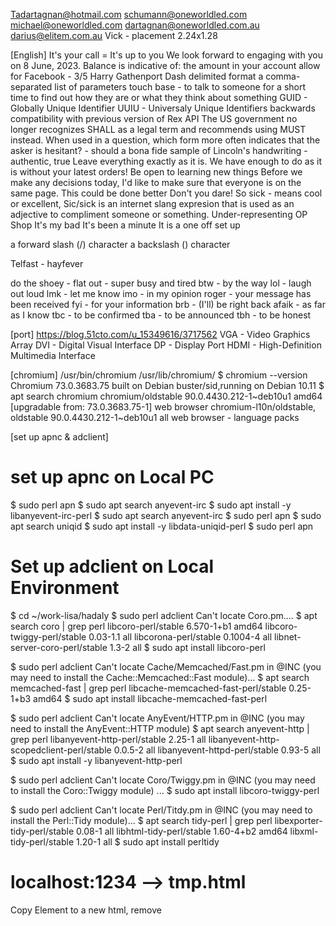 Tadartagnan@hotmail.com
schumann@oneworldled.com
michael@oneworldled.com
dartagnan@oneworldled.com.au
darius@elitem.com.au
Vick - placement
2.24x1.28

[English]
It's your call = It's up to you
We look forward to engaging with you on 8 June, 2023.
Balance is indicative of: the amount in your account
allow for
Facebook - 3/5 Harry Gathenport
Dash delimited format
a comma-separated list of parameters
touch base - to talk to someone for a short time to find out how they are or what they think about something
GUID - Globally Unique Identifier
UUIU - Universaly Unique Identifiers
backwards compatibility with previous version of Rex API
The US government no longer recognizes SHALL as a legal term and recommends using MUST instead.
When used in a question, which form more often indicates that the asker is hesitant? - should
a bona fide sample of Lincoln's handwriting - authentic, true
Leave everything exactly as it is.
We have enough to do as it is without your latest orders!
Be open to learning new things
Before we make any decisions today, I'd like to make sure that everyone is on the same page.
This could be done better
Don't you dare!
So sick - means cool or excellent, Sic/sick is an internet slang expresion that is used as an adjective to compliment someone or something.
Under-representing 
OP Shop
It's my bad
It's been a minute
It is a one off set up

a forward slash (/) character
a backslash (\) character

Telfast - hayfever

do the shoey - 
flat out - super busy and tired
btw - by the way
lol - laugh out loud
lmk - let me know
imo - in my opinion
roger - your message has been received
fyi - for your information
brb - (I'll) be right back
afaik - as far as I know
tbc - to be confirmed
tba - to be announced
tbh - to be honest

[port]
https://blog.51cto.com/u_15349616/3717562
VGA - Video Graphics Array
DVI - Digital Visual Interface
DP - Display Port
HDMI - High-Definition Multimedia Interface 

[chromium]
/usr/bin/chromium
/usr/lib/chromium/
$ chromium --version
Chromium 73.0.3683.75 built on Debian buster/sid,running on Debian 10.11
$ apt search chromium
chromium/oldstable 90.0.4430.212-1~deb10u1 amd64 [upgradable from: 73.0.3683.75-1]
  web browser
chromium-l10n/oldstable, oldstable 90.0.4430.212-1~deb10u1 all
  web browser - language packs

[set up apnc & adclient]
# set up apnc on Local PC
$ sudo perl apn
$ sudo apt search anyevent-irc
$ sudo apt install -y libanyevent-irc-perl
$ sudo apt search anyevent-irc
$ sudo perl apn
$ sudo apt search uniqid
$ sudo apt install -y libdata-uniqid-perl
$ sudo perl apn
	
# Set up adclient on Local Environment
$ cd ~/work-lisa/hadaly
$ sudo perl adclient
Can't locate Coro.pm....
$ apt search coro | grep perl
libcoro-perl/stable 6.570-1+b1 amd64
libcoro-twiggy-perl/stable 0.03-1.1 all
libcorona-perl/stable 0.1004-4 all
libnet-server-coro-perl/stable 1.3-2 all
$ sudo apt install libcoro-perl

$ sudo perl adclient
Can't locate Cache/Memcached/Fast.pm in @INC (you may need to install the Cache::Memcached::Fast module)...
$ apt search memcached-fast | grep perl
libcache-memcached-fast-perl/stable 0.25-1+b3 amd64
$ sudo apt install libcache-memcached-fast-perl

$ sudo perl adclient
Can't locate AnyEvent/HTTP.pm in @INC (you may need to install the AnyEvent::HTTP module)
$ apt search anyevent-http | grep perl
libanyevent-http-perl/stable 2.25-1 all
libanyevent-http-scopedclient-perl/stable 0.0.5-2 all
libanyevent-httpd-perl/stable 0.93-5 all
$ sudo apt install -y libanyevent-http-perl

$ sudo perl adclient
Can't locate Coro/Twiggy.pm in @INC (you may need to install the Coro::Twiggy module) ...
$ sudo apt install libcoro-twiggy-perl

$ sudo perl adclient
Can't locate Perl/Titdy.pm in @INC (you may need to install the Perl::Tidy module)...
$ apt search tidy-perl | grep perl
libexporter-tidy-perl/stable 0.08-1 all
libhtml-tidy-perl/stable 1.60-4+b2 amd64
libxml-tidy-perl/stable 1.20-1 all
$ sudo apt install perltidy

# localhost:1234 --> tmp.html
Copy Element to a new html, remove <script/>, Live Server

[ORZ]
https://orz.adverpost.com/collate?client=owl-384x640.5039.sa.owl.adverpost.com


[VaultRE]

[Linux查看服务状态指令]
1. 利用进程
ps -aux | grep xxx  //查看某个进程或服务是否存在
2. Systemctl
systemctl status httpd //查看 httpd 服务的运行状态 
3. 利用 chkconfig 配置工具
(1) 查看单个服务的运行状态
chkconfig --list 服务名
(2) 查看所有服务的运行状态
chkconfig --list
4. 利用 top 命令进行 实时的进程监控

[Postman]
Authorization
	- Inherit Auth from parent
	- No Auth
	- API Key
	- Bearer Token
	- Basic Auth
	- Digest Auth
	- OAuth 1.0
	- OAuth 2.0
	- Hawk Authentication
	- AWS Signature
	- NTLM Authentication
	- Akamai EdgeGrid
Postman doesn't save header data or query parameters to avoid exposing sensitive data such as API keys.

// 选中当前 collection
	/ Authorization / Type-->Bearer Token + Token {{token}}
// 设置环境变量
	点击右上角的小眼睛，然后点击Add token + secret + ......(request/Headers/authorization 的值)
// request 
	Bearer Token --> {{token}} ok
	Inherit auth from parent   ok
// post
	Body / Key - Value / longitude - 138.57

[shell program]
Shell是用户与内核进行交互操作的一种接口，目前最流行的Shell称为bash Shell
Shell是解释执行的脚本语言，所谓脚本语言就是不用编译就可以直接执行的语言。在Shell中可以调用Linux系统命令。

$ cat /etc/shells  # 查看系统中安装的 shell

+file:
$ cd /usr/local/bin
$ sudo touch hello.sh
```
echo"###############################"
echo"######### Hello World! ########"
```
$ sudo chmod ugo+x hello.sh
$ hello.sh
1. Shell 基本的执行方式
	- 1.1 输入脚本的绝对或相对路径
		/root/hello.sh
	- 1.2 bash 或 sh +脚本
		$ sh hello.sh 
	- 1.3 在脚本的路径前加 "."
		$ . /root/hello.sh

[.service]
service unit file
	- /etc/systemd/system/ac.service
```
[Unit]
Description=Hadaly
After=nginx.service memcached.service

[Service]
Type=idle
RemainAfterExit=yes
WorkingDirectory=/hadaly
ExecStart=/hadaly/adclient
ExecStop=/usr/bin/pkill adclient
Restart=always

[Install]
WantedBy=multi-user.target

```

[Open pdf in browsers]
	- word press
	- https://oneworldled.com/wp-content/uploads/2017/11/Architecture-Primer-II.pdf

	- Setting Chrome
		- chrome://settings/content/pdfDocuments -- Open PDFs in Chrome
		- Settings / Privacy and security / Site Settings / PDF documents 
		- PDF and PowerPoint viewer 

	- Setting Firefox
		- Settings / General / Applications / Portable Document Format(PDF) --> Open in Firefox

[Android apk]
1. for installation

[E2V Endpoint Development Process]
1. Make a .php file in local "helpers" folder, for example: "abc.php"
2. Dev environment - localhost:8080
 	(1). E2V Sources + a source named "testABC", with "URI" refering to "http://10.1.1.238:8001/abc.php"
	(2). Private Booking / Connect E2V source "testABC" with Display "A-TEST"
	(2-1). HexChat / #au / TEST -- $TEST:channelRefresh
	(3). Check "http://10.1.1.38:1234/" (Inspect / responsive 1080*1920 ) to see if the E2V endpoint works as expected
5. Upload "abc.php" to CarSwap Server via ssh, if a new png file is needed, it needs to be uploaded as well
	- scp -i key_name path/abc.php name@api.carswap.me:srv/html/e2v/
6. Pre-pro environment - https://adverpost.com/ - (Team)One Wolrd LED
	(1). E2V Sources + a source named "proABC", "URI" refering to "https://api.carswap.me/e2v/abc.php"
	(2). Private Booking / Connect E2V source "proABC" with Display(owl-showcase)
	(3). Check https://adverpost.com/ Display(owl-showcase) / Dashboard to see if the liveview works
	(4). Check the Screen to see if the contents are shown as expected
7. Pro environment - https://adverpost.com/ - (Real Team)One Wolrd LED
	(1)
	(2)
	(3)
	(4)

[RayWhite]
VaultRE - Real Estate CRM Software
CRM - Customer relationship management

https://ap-southeast-2.api.vaultre.com.au/api/v1.3/pagesize=50&status=listing&portalStatus=listing&propertyClass=residential&availableOnly=true

[Error Reading Lock File...Not enough data read]
	- $ rm *.swp

[Books needed]
A Practical Guide to Linux Commands, Editors, and Shell Programming; Edition. 4th

[bug] 
When only E2V campaign is booked, nothing is shown on the Display but the AP logo, and "connected" button is orange
When E2V + normal campaign are booked, both campaign and e2v are shown on the Display, and "connected" button is green

[bug]
Sid - Forty Winks - Narre Warren (Pro)
		- CarSwap-VIC
		- Genesis Fitness - Caulfield (Pro)
		Downloading (2) files:
		Genesis_FitnessHealth_ProLED_30daysTransform.jpg 0%
		Genesis_FitnessHealth_ProLED_ReformerPilates.jpg 0%
		45422918-E8CB-4BE0-B213-C350E9AAED31.png

[AP Tracking]
方案一：GPS/GLONASS
参考文件：
	- u-blox7 (V14) Receiver Description Protocol Specification
	- GPS/GLONASS/QZSS Firmware 1.00 for u-blox 7 
1. Plug in the GPS reveiver(GPS/GLONASS U-blox7) to the Linux PC
2. Check the file: /dev/ttyACM0 to see if the input stream is coming
	- $ sudo cat /dev/ttyACM0	// Lon, Lat, Time are okay + green light on
	?- $ sudo stty -F /dev/ttyACM0 ispeed 4800 && cat < /dev/ttyACM0
	
3. Install gpsd
	- $ sudo apt install gpsd
	- $ gpsd --v
	- $ sudo gpsmon /dev/ttyACM0
	- $ sudo apt install gpsd-clients
	- $ cgps
	- $ xgps --v
	
	
4. Config /etc/default/gpsd && Restart
	- DEVICES="/dev/ttyACM0"	

5. - $ xgps  // display data after 4.

//6. ubxtool // https://manpages.ubuntu.com/manpages/focal/man1/ubxtool.1.html
	- $ ubxtool -e GPS
	- $ ubxtool -e NMEA
	- $ ubxtool -p MON-VER
	- $ ubxtool -p CFG-GNSS

6. 
 - $ tail -f /var/log/syslog


GPS - Global Positioning System / USA-24
GLONASS - Russia-24
BDS - China-35
Galileo - Europe

LBS - Location Based System
GNSS - Global Navigation Satellite System

u-center 是由 ublox 公司提供的 GPS 评估软件，可以对 ATK-NED-6M GPS 模块进行全面测试
将 ATK-NEO-6M GPS 模块通过 ALIENTEK STM32 开发板板载的 USB 转串口连接到电脑，并给 GPS 模块供电
	注意：这里的模块和电脑的连接，中间没有经过单片机处理！直接是模块的 TXD 接开发板 USB 转串口的 RXD，模块的 RXD 接开发板 USB 转串口的 TXD

//GNSS 这套系统给个简单的描述，就是:
	- 天上有24颗卫星在不断的绕地球运动（图1），
	- 每颗卫星不断发送“我是谁，我在哪里”的信号（电文）
	- 接收机（比如手机GPS芯片/接收模块）收到了多颗卫星发出的这样的信号，根据信号传播时间推算出离卫星的距离，进而解出了接收机自己的位置，顺便可以得到当前准确时间
	- c*c*(t-t1)(t-t1) = (x-x1)(x-x1) + (y-y1)(y-y1) + (z-z1)(z-z1) -- 需要4颗
	- 卫星时刻发送连续循环的信号
	- GPS卫星发送30秒一次的循环电文

//手机GPS芯片
	- 多是作为一个IP核放在CPU处理器芯片内的，没有单独封装成一个芯片
	- GPS芯片/核的内部结构，主要分为射频和基带两大块
	- 射频部分把卫星信号下变频为中频信号并模数转换为数字信号
	- 基带部分实现信号捕获跟踪处理

参考：https://www.youtube.com/watch?v=Rhq18MV6LtU
GPS 24
BDS 35
欧盟 
俄罗斯 ==> 授时、定位、导航、差分定位修正误差

// Raspberry Pi 
is a series of small single-board computers developed in the United Kingdom by the Raspberry Pi Foundation in association with Broadcom. The Raspberry Pi project originally leaned towards the promotion of teaching basic computer science in schools and in developing countries.

参考：GPS NEO 6M模块 https://www.youtube.com/watch?v=TzeBuOYn76Q

参考：SKYLAB-GPS Module
	- 在定位终端产品中嵌入GPS模块
	- 通过GPS模块的串口获取定位数据，位置数据
	- GPS模块只要处于工作状态就会源源不断地把接收并计算出的GPS导航定位信息传送单片机中
	- GPS模块遵循NMEA-0183协议
	- GPGGA：GPS固定数据输出语句，这是一帧GPS定位的主要数据，也是使用最广的数据。
		```
		$GPGGA,<1>,<2>,<3>,<4>,<5>,<6>,<7>,<8>,<9>,<10>,<11>,<12>,<13>,<14>*<15>

		<1> UTC时间，格式为hhmmss.sss。

		<2> 纬度，格式为ddmm.mmmm（前导位数不足则补0）。

		<3> 纬度半球，N或S（北纬或南纬）。

		<4> 经度，格式为dddmm.mmmm（前导位数不足则补0）。

		<5> 经度半球，E或W（东经或西经）。

		<6> 定位质量指示，0=定位无效，1=定位有效。

		<7> 使用卫星数量，从00到12（前导位数不足则补0）。

		<8> 水平精确度，0.5到99.9。

		<9> 天线离海平面的高度，-9999.9到9999.9米

		<10> 高度单位，M表示单位米。

		<11> 大地椭球面相对海平面的高度（-9999.9到9999.9）。

		<12> 高度单位，M表示单位米。

		<13> 差分GPS数据期限（RTCM SC-104），最后设立RTCM传送的秒数量。

		<14> 差分参考基站标号，从0000到1023（前导位数不足则补0）。

		<15> 校验和。
		```
		
方案二：Google Maps API
	- https://www.googleapis.com/geolocation/v1/geolocate?key=YOUR_API_KEY

//嵌入式系统上实现GPS全球定位功能
1.1 GPS模块与ARM开发板的物理连接
GPS模块属于字符设备，只需要和FL2440开发板的第二个串口连接既可以，然后将GPS测试模块放在室外便可以每隔一段时间向开发板的串口发一个数据包。
1.2 GPS数据解析
1.3 ARM+linux串口编程介绍
1.4 编写GPS数据解析程序
	- gps_test.c     测试程序，包含 主函数
	- gps_analysis.c GPS数据解析函数设计
	- set_com.c      设置GPS串口设备函数设计
	- gpsd.h         头文件
1.5 编译下载GPS数据解析程序到开发板上


```c
// 1/4 gps_test.c

#include <stdio.h>
#include <string.h>
#include <sys/types.h>
#include <errno.h>
#include <sys/stat.h>
#include <fcntl.h>
#include <unistd.h>
#include <termios.h>
#include <stdlib.h>
#include "gpsd.h"
#define GPS_LEN 512         /* GPS数据长度宏定义 */
int main (int argc, char **argv)
{
    int fd = 0;
    int nread = 0;
    GPRMC gprmc;
    //GPRMC *gprmc;
    char gps_buff[GPS_LEN];
    char *dev_name = "/dev/ttyS1";
    fd = open_com(dev_name);
    set_opt(fd,4800,8,'N',1);
    while(1)
    {
        sleep(2);  //注意这个时间的设置，设置不恰好的话，会导致GPS数据读取不完成，数据解析出错误
        nread = read(fd,gps_buff,sizeof(gps_buff));
        //printf("gps_buff: %s", gps_buff);
        memset(&gprmc, 0 , sizeof(gprmc));
        gprmc_analysis(gps_buff, &gprmc);
        if(nread > 0)
        {
		printf("===========  GPS全球定位模块  ==============\n");
		printf("==            开发者：韦书胜                  ==\n");
		printf("==            版本：  1.0.0                    ==\n");
		printf("===========================================\n");
		printf("===========================================\n");
		printf("= GPS状态位 : %c  [A:有效状态 V:无效状态]=\n" ,gprmc.pos_state);
		printf("= GPS模式位 : %c  [A:自主定位 D:差分定位]=\n" , gprmc.mode);
		printf("=日期 : 20%02d-%02d-%02d=\n", gprmc.date%100, (gprmc.date%10000)/100,
		  gprmc.date/10000);
		printf("=时间 : %02d:%02d:%02d=\n",(gprmc.time/10000+8)%24,(gprmc.time%10000)/100,
		gprmc.time%100);
		printf("=纬度 : 北纬:%.3f=\n",(gprmc.latitude/100));
		printf("=经度 : 东经:%.3f=\n",(gprmc.longitude/100));
		printf("=速度 : %.3f =\n",gprmc.speed);
		printf("===========================================\n");
         }
    }
    close(fd);
    return 0;
} /* ----- End of main() ----- */

// 2/4 gps_analysis.c

#include <stdio.h> 
#include <string.h> 
#include <stdlib.h> 
#include <sys/types.h> 
#include <errno.h> 
#include <sys/stat.h> 
#include <fcntl.h> 
#include "gpsd.h" 
int gprmc_analysis (char *buff,GPRMC *gprmc) 
{ 
	char *ptr = NULL; 
	if(gprmc == NULL) return -1; 
	if(strlen(buff) < 10) return -1; 
	if(NULL == (ptr = strstr(buff,"$GPRMC"))) return -1; 
	sscanf(ptr,"$GPRMC,%d.000,%c,%f,N,%f,E,%f,%f,%d,,,%c*",\             
	&(gprmc->time),&(gprmc->pos_state),&(gprmc->latitude),&(gprmc->longitude),&(gprmc->speed),&(gprmc->direction),&(gprmc->date),&(gprmc->mode)); 
	return 0; 
} /*  ----- End of gprmc_analysis()  ----- */ 

//strstr(str1,str2) 函数用于判断字符串str2是否是str1的子串。如果是，则该函数返回str2在str1中首次出现的地址；否则，返回NULL。 
//sscanf() 从一个字符串中读进与指定格式相符的数据。 
/* 例子： 
#include <stdio.h>  
#include <stdlib.h>  
#include <string.h>   
int main(int argc, char **argv)  
{  
	int ret;  
	char *string;  
	int digit;  
	char buf1[255];  
	char buf2[255];   
	string = "china beijing 123";  
	ret = sscanf(string, "%s %s %d", buf1, buf2, &digit);  
	printf("1.string=%s\n", string);  
	printf("1.ret=%d, buf1=%s, buf2=%s, digit=%d\n\n", ret, buf1, buf2, digit); 
	return 0; 
}  
执行结果:  1.ret=3, buf1=china, buf2=beijing, digit=123  
可以看出,sscanf的返回值是读取的参数个数  
*/

// 3/4 set_com.c  GPS串口设备配置函数


#include <stdio.h> 
#include <string.h> 
#include <errno.h> 
#include <sys/stat.h> 
#include <fcntl.h> 
#include <unistd.h> 
#include <termios.h> 
#include <sys/types.h> 
#include <stdlib.h> 
#include "gpsd.h" 

int set_opt(int fd,int nSpeed, int nBits, char nEvent, int nStop) 
{     
	struct termios newtio,oldtio; 
	if( tcgetattr( fd,&oldtio) != 0) 
	{ 
		perror("SetupSerial 1"); 
		return -1; 
	} 
	bzero( &newtio, sizeof( newtio ) );     
	newtio.c_cflag  |= CLOCAL | CREAD;     
	newtio.c_cflag &= ~CSIZE; 
	switch( nBits ) { 
	case 7:             
	newtio.c_cflag |= CS7; break; 
	case 8:             
	newtio.c_cflag |= CS8; break; 
	} 
	switch( nEvent ) { 
	case 'O': //奇校验                     
		newtio.c_cflag |= PARENB;             
		newtio.c_cflag |= PARODD;             
		newtio.c_iflag |= (INPCK | ISTRIP); 
		break; 
	case 'E': //偶校验                     
		newtio.c_iflag |= (INPCK | ISTRIP);             
		newtio.c_cflag |= PARENB;             
		newtio.c_cflag &= ~PARODD; 
		break; 
	case 'N':             
		newtio.c_cflag &= ~PARENB; break; 
	} 
	switch( nSpeed ) { 
	case 2400: 
		cfsetispeed(&newtio, B2400); 
		cfsetospeed(&newtio, B2400); 
		break; 
	case 4800: 
		cfsetispeed(&newtio, B4800); 
		cfsetospeed(&newtio, B4800); 
		break; 
	case 9600: 
		cfsetispeed(&newtio, B9600); 
		cfsetospeed(&newtio, B9600); 
		break; 
	case 115200: 
		cfsetispeed(&newtio, B115200); 
		cfsetospeed(&newtio, B115200); 
		break; 
	default: 
		cfsetispeed(&newtio, B9600); 
		cfsetospeed(&newtio, B9600); 
		break; 
	} 
	if( nStop == 1 ) 
	{      	newtio.c_cflag &= ~CSTOPB; 
	} 
	else if ( nStop == 2 ) 
	{        newtio.c_cflag |= CSTOPB; }    
	newtio.c_cc[VTIME] = 0;     
	newtio.c_cc[VMIN] = 0; 
	tcflush(fd,TCIFLUSH); 
	if((tcsetattr(fd,TCSANOW,&newtio))!=0) 
	{ 
		perror("com set error"); 
		return -1; 
	} 
	return 0; 
} 

int open_com(char *device_name) {
	int fd = 0; if (0 > (fd = open(device_name, O_RDWR|O_NOCTTY|O_NDELAY))) //要设置非阻塞模式打开设备否则会出错！ 		{ 
		perror("Open Comport Fail:"); 
		return 0; 
	} 
	return fd; 
}/*  ----- End of open_com()  ----- */

// 4/4 gpsd.h

#ifndef __GPSD_H__ 
#define __GPSD_H__ 
typedef unsigned int UINT; 
typedef int BYTE; 
typedef long int WORD; 
typedef struct __gprmc__ 
{ 
	UINT time; //时间     
	char pos_state; //定位状态     
	float latitude; //纬度     
	float longitude; //经度     
	float speed; //移动速度     
	float direction; //方向 
	UINT date; //日期     
	float declination; //磁偏角     
	char dd; //磁偏角方向     
	char mode; 
} GPRMC; 
extern int open_com(char *device_name); 
extern int gprmc_analysis(char *buff,GPRMC *gprmc); 
extern int set_opt(int fd,int nSpeed, int nBits, char nEvent, int nStop); 
#endif

```

```bash
// 1.交叉编译器编译GPS数据解析程序
$ ls gps_analysis.c  gpsd.h  gps_test  gps_test.c  makefile  set_com.c  version.h 
$ /opt/buildroot-2011.11/arm920t/usr/bin/arm-linux-gcc set_com.c gps_test.c gps_analysis.c -o gps_wei_test 
$ ls gps_analysis.c gpsd.h gps_test.c gps_wei_test set_com.c

// 2.在开发板上直接运行gps_test可执行程序，便可以获取解析后的GPS数据了

/fl2440/gps >: ./gps_wei_test  
gps infomation :8,53,332,24,30,52,231,43*77GPGSV,3,2,12,11,47,043,15,07,33,192,48,17,32,284,34,20,28,140,14*7CGPGSV,3,3,12,08,24,176,47,32,23,091,13,19,11,064,22,06,03,218,24*7FGPRMC,030323.000,A,3029.6405,N,11423.6222,E,0.34,332.13,210914,,,A*69GPGGA,030324.000,3029.6408,N,11423.6220,E,1,09,1.0,106.1,M,-13.7,M,,0000*7DGPGSA,A,3,04,08,28,30,07,17,01,11,19,,,,1.8,1.0,1.5*33GPRMC,030324.000,A,3029.6408,N,11423.6220,E,0.29,346.94,210914,,,A*61GPGGA,030325.000,3029.6410,N,11423.6218,E,1,09,1.0,105.2,M,-13.7,M,,0000*7EGPGSA,A,3,04,08,28,30,07,17,01,11,19,,,,1.8,1.0,1.5*33GPRMC,030325.000,A,3029.6410,N,11423.6218,E,0.28,315.50,210914,,,A*6DGPGGA,030326.000,3029.6412,N,11423.6216,E,1,09,1.0,104.5,M,-13.7,M,,0000*77GPGSA,A,3,04,08,28,30,07,17,01,11,19,,,,1.8,1.0,1.5*33GPRMC,030326.000,A,3029.6412,N,11423.621

=========== GPS全球定位模块  
= GPS状态位 : A [A:有效状态 V:无效状态]
= 日期 : 2014-09-21 
时间 : 11:03:23 
纬度 : 北纬:30.296 
经度 : 东经:114.236 
速度 : 0.340
```
到此，我们的GPS定位成功！

[ssh key]
1. ssh keys work much like 2 pieces of a puzzle
unique because they only match with each other and nothing else
2. Generate a pair of keys: private key - on your computer, public key - copy public key onto remote machines
3. rsa - encoding method
4. default path for rsa key pair on Debian: ~/.ssh/id_rsa

```bash
<!-- only one key -->
$ ssh-keygen -t rsa     // generate(id_rsa + id_rsa.pub) + location + passphrase
// --> give the content of id_rsa.pub to Dartagnan to add to the list on the server
$ ssh-add               // include into the authentication agent of SSH
$ ssh-copy-id user@host // copy it onto the remote machine
$ nano sshd_config      // AUthentication/PermitRootLogin without-password

// reload SSH
$ reload SSH
$ sudo service ssh restart  // path: /User/lisa/.ssh/id_rsa

<!-- mutiple keys -->
$ ssh-keygen -C "carswap-key-19" -t ed25519 // file: key_cs_123  passphrase: pp123
$ ssh-copy-id -i ~/.ssh/key_cs_123.pub acme.learnlinux.cloud
$ ssh -i ~/.ssh/key_cs_123 acme.learnlinux.cloud // to unlock the key, input passphrase

$ sudo chown username path + password for username

$ scp -i key-file local-file username@server.com:/srv/html/path 
```

[Linux - tty]
Ctrl + Alt + F1~F6 switch between different users;
Debian GNU/Linux 10 ac-master tty2

在大多数 发行版 中，你可以使用以下键盘快捷键来得到 TTY 屏幕：

CTRL + ALT + F1 – 锁屏 / Zotac-TTY1
CTRL + ALT + F2 – 桌面环境 / Zotac-LCD
CTRL + ALT + F3 – TTY3
CTRL + ALT + F4 – TTY4
CTRL + ALT + F5 – TTY5
CTRL + ALT + F6 – TTY6
你最多可以访问六个 TTY。但是，前两个快捷方式指向发行版的锁定屏幕和桌面环境。

[E2V dev]
// newsapiorg.php

// new E2V for Cyrus
	- database: carswap root/OES12345@
	- tables: cs_car + cs_users + cs_images + dealer_slots + dealer_screens
	- dealer's picture: https://api.carswap.me/e2v/logos/122809.png - not in use

1. agent name from database or UI
2. https://api.carswap.me/e2v/cs_lorbek_v.php
3. 图片位置调整
4. 去掉白色背景图
5. 字体更新
6. 加上agent名字
7. 换 Carswap logo

[Ray White E2V]
	- A new boss means new api-key and token 9/12

[todo]
// debug global event bus
// https://blog.huati365.com/9dc7d6666f2709ad - AnyEvent

[Linux - service]
...

[connect E2V to a Display]
	post - http://localhost:8000/api/v1/scheduleSource
	get  - http://localhost:8000/api/v1/displays?include=bookings,e2vbookings,tags&limit=all&team=353
	get  - http://localhost:8000/api/v1/campaigns?include=tags,media&limit=all&team=353
	get  - http://localhost:8000/api/v1/sources?limit=all&team=353
[delete E2V from a Display]
	delete - http://10.1.1.238:8000/api/v1/displays/6675/sources/692
	get - displays 同上
	get - campaigns
	get - sources
	
[make a campaign]

[uploading a png]

	1. click 'upload' on localhost:8080 
		- axios.post(UPLOAD_ENDPOINT)
		- 1. nerkmid receives the file and Beginning conversion of image from $.../conv/in/filename to $.../conv/out/filename.png
		- 2. Creating thumbnail filename_l.jpg, filename_m.jpg, and filename_s.jpg in  $.../conv/thumb/
		- 3. Sending callback to API
		- 4. Sending API request to store media
	2. axios.get(UPLOAD_POLL_ENDPOINT)
		- ```
		  response: {
			stauts:200, 
			statusText:"OK", 
			config:{url:"http://localhost:8008/status"},
			data: {hash: "b735153d8bbc495b22ea4d5d52c9ae83"}
			}
		  ```
	3. click an image: request URL - http://10.1.1.238/out/7e8265381303728d832e1d75a791d184.png

[Media / refresh]
http://localhost:8000/api/v1/media?limit=all&search=&team=353
```
	...
	{
	   "mediaId":"1063843",
	   "teamId":"353",
	   "imageId":"15639",
	   "name":"5188a01e8f98e4e553ded995908d5cea.png",
	   "size":"68498",
	   "height":"755",
	   "width":"1025",
	   "hash":"b735153d8bbc495b22ea4d5d52c9ae83",
	   "mimeType":"image\/png",
	   "uri":"http:\/\/localhost\/out\/5188a01e8f98e4e553ded995908d5cea.png"
	}
	...
```
http://localhost/thumb/b735153d8bbc495b22ea4d5d52c9ae83_l.jpg


1.png 200
	https://aws.adverpost.com/ccda4afcbad22a95e3bc27d7e6bee980.png 
PFS_VideoScreen_384x240px_6c_.jpg
	https://aws.adverpost.com/2779d5953353fa92e04f89af8b65dbf4.png
0b79f1bc81a936eecc3810aa0b493f6e.png
	http://localhost/out/0b79f1bc81a936eecc3810aa0b493f6e.png
ed7bb012952ab8aba1fec4ee038d6ead.png	
	http://localhost/out/ed7bb012952ab8aba1fec4ee038d6ead.png
	
[ufw]
```bash
$ sudo ufw status verbose 
$ systemctl status ufw
$ ufw enable
$ sudo ufw allow http
$ sudo ufw allow 80
$ sudo ufw allow 8000
```
	- UFW防火墙的默认行为是阻止所有传入和转发流量，并允许所有出站流量。这意味着除非您打开指定的端口，否则任何尝试访问您的服务器的人都将无法连接。
	- 默认策略在/etc/default/ufw文件中定义，可以通过手动修改该文件或使用sudo ufw default <policy> <chain>命令来更改。
	- 根据系统上运行的应用程序，您可能还需要打开其他端口。 打开端口的一般语法是ufw allow port_number/protocol。如果未给出协议，则UFW会同时为tcp和udp创建规则。


[IRC] 
	Internet Relay Chat
	IRC Client
	IRC Server
	
[HexChat / IRC]
1. all commands are in 00.html / External API
2. Server: root.cdn.adverpost.com
3. If a display has quit, it is not on the list of the HexChat anymore.

http://root.cdn.adverpost.com:2222/clients

[connect to zotac using ssh]
```bash
$ ssh root@10.1.1.134
// password + enter
root@ac-master:~# systemctl start apn
root@ac-master:~# logout

root@ac-master:~# top
root@ac-master:~# cd /
root@ac-master:~# cd hadaly
root@ac-master:~# ls
// adclient  AnyEvent  assets  bin  cache	Data  DISCLAIMER  docs	Hadaly	IO  opt
root@ac-master:~# cd Hadaly
root@ac-master:~# ls
// Blocking.pm  Config.pm	Listener.pm  Playlist.pm  System.pm  Util.pm
root@ac-master:~# nano Config.pm
root@ac-master:~# systemctl restart ac
root@ac-master:~# systemctl status ac
```
A guide to Login as root over SSH on Ubuntu
https://www.linuxfordevices.com/tutorials/ubuntu/login-as-root-over-ssh
```bash
//  To check if we have an ssh-server is installed on our target machine
root@ac-master:~# apt-cache policy openssh-server
// Install ssh-server
root@ac-master:~# sudo apt install openssh-server
root@ac-master:~# systemctl status ssh
root@ac-master:~# sudo systemctl enable --now ssh
// edit /etc/ssh/sshd_config --> PermitRootLogin yes + PubkeyAuthentication yes
root@ac-master:~# sudo systemctl restart ssh
```

[mailgun]
```bash
curl -s --user 'api:YOUR_API_KEY' \
    https://api.mailgun.net/v3/YOUR_DOMAIN_NAME/messages \
    -F from='Excited User <mailgun@YOUR_DOMAIN_NAME>' \
    -F to=YOU@YOUR_DOMAIN_NAME \
    -F to=bar@example.com \
    -F subject='Hello' \
    -F text='Testing some Mailgun awesomeness!'
```

```php
$mgClient = Mailgun::create($this->di->getConfig()->mailgun->apiKey, $this->di->getConfig()->mailgun->apiUrl);
$params = array(
	'from'    => $this->di->getConfig()->mailgun->from,
	'to'      => $this->di->getConfig()->mailgun->adminAccount,
	'subject' => 'Pending Manual Approval',
	'html'    => $this->view->getRender('emails', 'ManualApprovalEmail', [
		"email" => $email,
		"username" => $username,
		"userId" => $user->getId()
		])
);
try {
	$mgClient->messages()->send($this->di->getConfig()->mailgun->domain, $params);	
} catch (\Exception $e) {
				return $this->respondServerError('The server failed to process your request');
			}
```

[New Zotac]
How to make a new copy of Zotac
	- a new empty Zotac + a new M2 Hard disk 

	[no use most of the time]
		- U plugged into Zotac and starts system
		- find AdverClient in two ways
			1. download from https://docs.adverpost.com 
			2. desktop when the system is ready 
	- Hard Disk connected to the computer next to Michael
	- double-click Adverclient(adclient-318-amd64.img.xz) --> target new Hard disk
	
	- a warning window appears + fix
	- system / GParted -- choose the 2nd part(apclient) + expand the volume to 120G	
	
	- put the Hard Disk in the Zotac
	- connect the Zotac to a screen --power_on--> show HWID 113.189.1b2
	- delete --> BIOS setting: Power/Loss - on, 
				   Security/Secure boot/Secure boot - disabled, secure mode - custom,
	                           Boot - legacy --> win8 or Pure UEFI

	- check HexChat / noconf / :*:getID + :*:clearState
	- Add a new Display on adverpost + change ACID to TEST.****
		- LED: pixel is useful, physical width and height only for users 
		- LCD: 0×0 -- use the maximum by default 
		- block time -- the maximum of a campaign supported
		- Brightness / censor -- not finished yet
		- ACID connected to IRC, not for users, can be renamed to something meaningful
	- check HexChat / noconf: h_14... has quit --> / #au: TEST

	- Ctrl + Alt + F1: enter cmd window
	- root / elitem
	- hadaly/Hadaly/System.pm  --> http://10.1.1.238:8000
	- nano "..." interface=%s --> "eth1" // Ln:66 or "eth0"
	- systemctl restart ac
note:
	- On a LCD, contents can be rotated: 
		Displays / A-TEST / Edit / Type:LCD + Pixel Width/Height:0 + Screen Rotation: 180
	- change wifi password to custom
		nano /etc/wpa_supplicant.conf
		network={
		ssid="name"
		psk="pwd"
		}		
		

[DHCP and DNS]
DHCP 
	- Dynamic Host Configuration Protocol
	- Assigns IP addresses to hosts
	- Comes as a client and a server
	- DHCP Discover + DHCPOffer + DHCPRequest + DHCPACK
	- DHCPDiscover - Looks for a DHCP server
	- DHCPOffer - The DHCP server offers an address
	- DHCPRequest - The host requests to lease the address
	- DHCPACK / sends < IP addr + subnet mask + the default gateway + dns server >
	- UDP Port / Client 68 + Server 67
dhcpcd
	- an implementation of the DHCP client
	- gets the host information (IP address, routes, etc) from a DHCP server 
	- configures the network interface of the machine on which it is running 
	
OpenWrt luci feed 
	- LuCI - OpenWrt Configuration Interface
	- https://github.com/Lisa-NJ/luci
UPD (User Datagram Protocol)
	- UDP ports include the DNS port (53), the Dynamic Host Configuration Protocol port (68), and the Kerberos port (88)
dnsmasq

MAC Address
	- media access control address
	- a unique ID assigned to network interface cards (NICs)
	- also known as a physical or hardware address

[LAN]
LAN cable - Local Area Network
Ethernet cables can have different lengths, colors and transmission speeds. But they all have one thing in common: they have an RJ45 connector at both ends.

[linux shortcut]
```
Ctrl+Alt+T ==> open the terminal
Window + <-/-> ==> left half / right half
Ctrl+R ==> reverse-i-search

```
[Postman]
1. Postman doesn't save header data or query parameters to avoid exposing sensitive data such as API keys.
2. Cloud Agent Error: Can not send requests to localhost. Select a different agent.
	- 不能给 localhost 发请求
	- $ snap install postman  // Install Postman Desktop Agent
3. If you're integrating a third-party API, the required authorization will be specified by the API provider.	

[Rex API]
	- The Rex application is accessible at https://app.rexsoftware.com
	- The API supports 2 headers - Authorization and X-api-option
	- The token is GUID which represents the session you are logged into. 
	- The X-api-option header allows you to specify options that modify the API request and response handling.

```js
fetch("https://api.rexsoftware.com/v1/rex/Contacts/read", {
  body: JSON.stringify({id: 1}),
  headers: {
    "Accept": "application/json, text/javascript, */*; q=0.01",
    "Authorization": `Bearer ${YOUR_TOKEN}`,
    "Content-Type": "application/json",
    "X-Api-Option": "use_status_codes=true,add_request_prefixes=true,use_strict_arguments=false,strip_response_prefixes=false"
  },
  method: "POST"
}).then(response => response.json())
```

```bash
curl --request POST \
  --url https://api.rexsoftware.com/v1/rex/Contacts/read \
  --header 'accept: application/json, text/javascript, */*; q=0.01' \
  --header 'authorization: Bearer ${YOUR_TOKEN}' \
  --header 'content-type: application/json' \
  --header 'x-api-option: use_status_codes=true,add_request_prefixes=true,use_strict_arguments=true,strip_response_prefixes=true' \
  --data '{"id": 1}'
```

[REST API & RPC API]
- https://www.geeksforgeeks.org/difference-between-rest-api-and-rpc-api/

REST APIs
	- Representational State Transfer
	- A REST API endpoint is a URL that utilizes HTTP verbs to execute CRUD (Create Read Update Delete) operations over the resources. These HTTP verbs are GET, POST, PATCH, PUT and DELETE. It focuses on providing resources from the server to the clients. 
	- Allows Standard-based protection with the use of OAuth protocols to verify REST requests.
	- payload is quite big hence the entire files get back while you needed one field
	- loses the ability to maintain state in REST

RPC APIs
	- Remote Procedure Call 
	- They have lightweight payloads, therefore, provides high performance
	- easy to understand and work as the action is part of the URL
	- it is not well standardized

```
                  REST                                                  RPC
   1    REST is resource-oriented.	                       RPC is action-oriented.
   2    Supports GET, POST, PUT, PATCH, and DELETE.            only supports GET and POST
   3    It provides flexibility for hardware architecture      no flexibility in RPC for hardware architecture
   4    It supports hypermedia and hyperlinks                  It does not supports hypermedia and hyperlinks
   5    Allows to specify Content-types or accept headers      Require payloads of a few data types as XML for XML-RPC.

```


[Payload within an API]
 - https://blog.hubspot.com/website/what-is-payload
Payload is the data you send over the computer network. 
```
data ----- overhead - to show the source or destination of the payload, is removed from the view once reaching its destination
       |
       --- payload - the body of your HTTP request and response message when you make an API request.
```

[call API - browser]
http://localhost/weather.php?_path=/status
http://localhost/weather.php?_path=/parameters
http://localhost/weather.php?_path=/getShedule
https://newsapi.org/v2/top-headlines?apiKey=bcdc50d80ac04d7a9afcaee612146a7b&q=apple <!-- news -->

[call API - cmd / curl]
``` bash
$ curl http://localhost/weather.php?_path=/status
$ curl http://localhost/weather.php?_path=/parameters
$ curl http://localhost/weather.php?_path=/getSchedule -X POST -d '{"api_key":"ce79aef7a491450082040610222607", "location":"Australia/Adelailde", "duration":10}' | tail -n1 > output
$ jq . output
$ curl http://localhost/test-lisa.php?_path=/status
$ curl http://localhost/test-lisa.php?_path=/parameters
$ curl http://localhost/test-lisa.php?_path=/getSchedule -X POST -d '{"duration":5}' | jq . 
```
[call API - code / php]
``` php
	$baseurl = 'https://newsapi.org/v2/top-headlines';
	$api_key = 'bcdc50d80ac04d7a9afcaee612146a7b';
	$queryStr = 'apple';

	$api_key = urlencode($api_key);
	$userAgent = $_SERVER['HTTP_USER_AGENT'];

	$req = curl_init($baseurl . "?apikey=$api_key&q=$queryStr");  // 'api_key'&'q' - from api provider
	curl_setopt($req, CURLOPT_RETURNTRANSFER, TRUE);
	curl_setopt($req, CURLOPT_USERAGENT, $userAgent);
	$output = curl_exec($req);

	file_put_contents($cache_name, $output);

	$json = json_decode($output, true);

	$newsArr = $json['articles'];
```


[API]
https://www.youtube.com/watch?v=Yzx7ihtCGBs&t=6
	- The system we want to communicate with
	- We can't access the internals of the system
	- We can only talk to the API layer
	- End point / input required + result
	- API Key: a unique ID to identify your App

[APT]
APT (Advanced Package Tool) is the command-line tool to interact with this packaging system. There are already dpkg commands to manage it, but apt is a more user-friendly way to handle packages. You can use it to find and install new packages, upgrade packages, clean your packages, etc.

There are two main tools around APT: apt-get and apt-cache. apt-get is for installing, upgrading, and cleaning packages, while apt-cache command is used for finding new packages. 

[memcached]
A distributed memory cache system that speeds up dynamic Web applications thanks to Memcached, an open source, distributed application cache system. In order to avoid accessing external databases and APIs regularly, the system caches the data and objects in memory.

[Chrome]
F12 --> Inspect on Chrome
Inspect / network / headers --> see the server infor

Apache, IIS, Nginx, sffe
If the website uses CDN -- Cloudflare
website uses HTTP accelerator -- Varnish

[curl]
GitHub - forked curl.md
$ curl -X POST -H -d ...

Charlie's
```
\1. Environment setting up for run and dev && How to check for each one? Phalcon + mariadb

你可以直接run api那个后端看是否能启动，如果有报错查看具体报错

或者 通过$ php -m  查看现有modules，你之前看到的那个文件里应该有list所有需要的modules.

Mariadb直接安装就可以了，但是api里面有个配置文件具体名字我忘了，里面需要修改连接的账号密码和端口，如果有问题的话你在run api 服务器的时候也会报错. 但是本地的DB copy我没有，当时我没有服务器的访问权限,他们直接给了我一个DB的copy.

具体的安装我记得当时是参考的这个网站一步步安装的

https://docs.phalcon.io/4.0/en/installation


\2. Structure of E2V-related modules, helper-public && helpers

主要就是helpers那个文件夹里有几个function调用，其余的没用.

那几个functions的作用也只是格式化数据类型为zotac那一端能读懂的类型播放。helper-public那个文件夹差不多就算是helper的README, 单纯告诉你要怎么样的格式. 实际上你如果按照那个格式手写个txt给zotac也能放。


\3. What skills to learn at this stage and route?

主要先把环境搭好能把api和vue两个run起来,后面主要看看vue就行。我在那上班的时候基本上没动过api那一端，他们也基本没怎么动，都是原来写好的,也没人愿意大改。


\4. Add another public API means:？

比如现在有天气的，real estate的，carswapde，应该是指老爷子想再找个public api的接口拿数据再做一个e2v的内容吧，


\5. how to debug？

后端那一块基本就看run api server的terminal报错，以及前端浏览器里response的内容了

前端就直接看浏览器的报错了.


a current example
Concepts - pipe the output to jq - ? / E2V-compatible endpoint = public API ?

E2V Debug直接run那个php文件就能显示报错，或者你从浏览器通过url打开那个文件并且调用参数，如果需要。


\6. Other parts? - DealCodes / AWS / IRC

这几个先不用管了，老爷子天天说这个，但是具体是什么东西都没人知道。

Dealcodes目前有一个项目，但是那个只是测试的，没有太多东西，很久没人维护了，modules很多都过期了，还不如重写

```

[Apache2]
```
/etc/apache2/
|-- apache2.conf
|       `--  ports.conf
|-- mods-enabled
|       |-- *.load
|       `-- *.conf
|-- conf-enabled
|       `-- *.conf
|-- sites-enabled
|       `-- *.conf
```
[Apache2 vs Nginx]
https://kinsta.com/blog/nginx-vs-apache/#nginx-modules
The biggest difference -- the way they handle requests
	1. Apache processes requests with MPM-s 
	2. ginx uses asynchronous, non-blocking event-driven architecture
Apache uses processes for every connection.

[Composer]
https://linuxize.com/post/how-to-install-and-use-composer-on-debian-10/
Composer is a dependency manager for PHP (similar to npm for Node.js or pip for Python ).
```
$ sudo apt update
$ sudo apt install wget php-cli php-zip unzip <!-- have the necessary packages installed -->
$ wget -O composer-setup.php https://getcomposer.org/installer <!-- Download the installer -->
$ sudo php composer-setup.php --install-dir=/usr/local/bin --filename=composer
```

[MySQL / MariaDB]
MySQL is one of the popular and most common database servers using to store data. 
MariaDB is the fork of MySQL. 
	==> the commands used for Oracle MySQL will also be applicable for MariaDB.
```
$ mysqld --version  <!-- to check version -->
$ mysqladmin -V 
$ sudo mysql
```
How to install?
<!-- 1. Adding mariaDB repository -->
$ sudo apt-get update
$ sudo apt-get install lsb-release software-properties-common <!-- necessary software -->
$ sudo apt-key adv --fetch-keys 'https://mariadb.org/mariadb_release_signing_key.asc'  <!-- import the repo key to system -->
$ sudo add-apt-repository "deb [arch=amd64] http://mirror.23media.de/mariadb/repo/10.4/debian $(lsb_release -cs) main"  <!-- add the mariaDB repo to source list -->
<!-- 2. Installing mariaDB -->
$ sudo apt-get update
$ sudo apt-get install mariadb-server
<!-- 3. Checking mariaDB stauts -->
$ sudo systemctl is-enabled mariadb
$ sudo systemctl is-active mariadb
$ sudo systemctl status mariadb <!-- active 10.5.15 -->
<!-- 4. Testing mariaDB connectivity -->
$ sudo mariadb -u root -p
MariaDB $ SELECT VERSION();
MariaDB $ SHOW DATABASES;
MariaDB $ exit;

[Nginx]
Nginx does not have a configuration system like Apache;
Nginx is very efficient in serving static content on its own.
Nginx uses asynchronous, non-blocking event-driven architecture.
Nginx ideally has one worker process per CPU/core. Each one can handle hundreds of thousands of incoming network connections per worker. There is no need to create new threads or processes for each connection.
```
$ pcre-config --version
	8.44
$ cd /etc/nginx
$ sudo nginx
$ sudo nginx -v       <!-- nginx/1.18.0 -->
$ ps -aux|grep nginx
$ sudo nginx -s quit
$ nginx -s reload
$ sudo nginx -t  <!--to check config file-->
```
PCRE: for Nginx to Rewrite
/usr/share/nginx/html/index.html

edit etc/nginx/sites-avaliable/default
```
server {
	listen 80;
	server_name localhost;
	autoindex on;
	index index.php;
	root /home/tanami/helpers; # CHANGE THIS
	location ~ \.php$ {
		include /etc/nginx/fastcgi.conf;
		fastcgi_split_path_info  ^(.+\.php)(/.+)$;
		fastcgi_param PATH_INFO  fastcgi_path_info;
		fastcgi_param PATH_TRANSLATED $document_root$fastcgi_path_info;
		fastcgi_param SCRIPT_FILENAME $document_root$fastcgi_script_name;
		try_files $uri =404;
		fastcgi_pass unix:/var/run/php/php7.4-fpm.sock;
		fastcgi_read_timeout 600;
		fastcgi_intercept_errors on;
		gzip off;
		fastcgi_index  index.php;
	}
}

```
	在Nginx的官方文档中定义的location的语法结构为：
	
	location [ = | ~ | ~* | ^~ ] uri { ... }
	其中，uri变量是待匹配的请求字符串，可以是不含正则表达的字符串，如/myserver.php等；也可以是包含有正则表达的字符串，如 .php$（表示以.php结尾的URL）等。为了下文叙述方便，我们约定，不含正则表达的uri称为“标准uri”，使用正则表达式的uri称为“正则uri”。
	
	其中方括号里的部分，是可选项，用来改变请求字符串与 uri 的匹配方式。在介绍四种标识的含义之前，我们需要先了解不添加此选项时，Nginx服务器是如何在server块中搜索并使用location块的uri和请求字符串匹配的。
	
	在不添加此选项时，Nginx服务器首先在server块的多个location块中搜索是否有标准uri和请求字符串匹配，如果有多个可以匹配，就记录匹配度最高的一个。然后，服务器再用location块中的正则uri和请求字符串匹配，当第一个正则uri匹配成功，结束搜索，并使用这个location块处理此请求；如果正则匹配全部失败，就使用刚才记录的匹配度最高的location块处理此请求。
	
	了解了上面的内容，就可以解释可选项中各个标识的含义了：
	
	“=”，用于标准uri前，要求请求字符串与uri严格匹配。如果已经匹配成功，就停止继续向下搜索并立即处理此请求。
	
	“^～”，用于标准uri前，要求Nginx服务器找到标识uri和请求字符串匹配度最高的location后，立即使用此location处理请求，而不再使用location块中的正则uri和请求字符串做匹配。
	
	“～”，用于表示uri包含正则表达式，并且区分大小写。
	
	“～*”，用于表示uri包含正则表达式，并且不区分大小写。注意如果uri包含正则表达式，就必须要使用“～”或者“～*”标识。

[install google chrome]
Ctrl+Alt+T ==> open the terminal
Ctrl+Shift+Delete ==> clear the cache

```
$wget https://dl.google.com/linux/direct/google-chrome-stable_current_amd64.deb
$sudo apt install ./google-chrome-stable_current_amd64.deb
```

[install multiple node versions with nvm]
```
$wget -qO- https://raw.githubusercontent.com/nvm-sh/nvm/v0.38.0/install.sh | bash
// close and reopen Terminal
$nvm -version
 => v0.38.0
$nvm install node //install latest NodeJs version
$nvm use node 
 => now using node v18.6.0 (npm v8.13.2)
$nvm ls //get a list of installed NodeJs version
$nvm exec 8.11.1 node app.js //use specific version without switching
$nvm use system //use installed nodeJs version in the system
```

[VS code]
F12 - Inspect
Alt + up - move current line up
Ctrl + D - select the same words one by one
Ctrl + Shift + ` - Terminal
Ctrl + Shift + P - fast path
Ctrl + Home / End - Beginning and End of a file
Ctrl + Shift + I - json

On Windows: Shift + Alt + F
On Mac: Shift + Option + F


[curl]
curl command is a tool to download or transfer files/data from or to a server using FTP, HTTP, HTTPS, SCP, SFTP, SMB and other supported protocols on Linux or Unix-like system.
```
$ curl --version
$ curl -I https://www.google.co.in/
$ man curl
$ curl --help
```

[flight]

		Singapore --> Shanghai    Monday   ￥2000
Adelaide <---   Singapore                 Sunday   ￥1600
